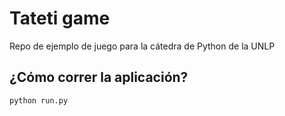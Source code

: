 # Tateti game

Repo de ejemplo de juego para la cátedra de Python de la UNLP

## ¿Cómo correr la aplicación?

```python
python run.py
```

